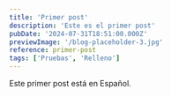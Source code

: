 ```yaml
---
title: 'Primer post'
description: 'Este es el primer post'
pubDate: '2024-07-31T18:51:00.000Z'
previewImage: '/blog-placeholder-3.jpg'
reference: primer-post
tags: ['Pruebas', 'Relleno']
---
```


Este primer post está en Español.
